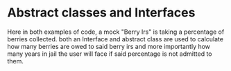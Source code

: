 # Abstract classes and Interfaces 

Here in both examples of code, a mock "Berry Irs" is taking a percentage of berries collected. both an Interface and abstract class are used to calculate how many berries are owed to said berry irs and more importantly  how many years in jail the user will face if said percentage is not admitted to them. 